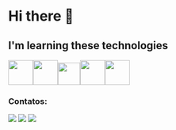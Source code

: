 # Hi there 👋
## I'm learning these technologies
<img src="https://cdn.jsdelivr.net/gh/devicons/devicon/icons/html5/html5-original-wordmark.svg" width="50px" height="50px"/><img src="https://cdn.jsdelivr.net/gh/devicons/devicon/icons/css3/css3-original-wordmark.svg" width="50px" height="50px"/><img src="https://cdn.jsdelivr.net/gh/devicons/devicon/icons/git/git-original.svg" width="45px" height="45px"/><img src="https://cdn.jsdelivr.net/gh/devicons/devicon/icons/github/github-original.svg" width="50px" height="50px"/><img src="https://cdn.jsdelivr.net/gh/devicons/devicon/icons/javascript/javascript-original.svg" width="50px" height="50px"/>

### Contatos:

<div>
<a href="https://instagram.com/weslleyvander" target="_blank"><img src="https://img.shields.io/badge/-Instagram-%23E4405F?style=for-the-badge&logo=instagram&logoColor=white" target="_blank"></a>
<a href = "mailto:weslleyvander2009@gmail.com"><img src="https://img.shields.io/badge/Gmail-D14836?style=for-the-badge&logo=gmail&logoColor=white" target="_blank"></a>
<a href="https://www.linkedin.com/in/weslley-vander-6a579392/" target="_blank"><img src="https://img.shields.io/badge/-LinkedIn-%230077B5?style=for-the-badge&logo=linkedin&logoColor=white" target="_blank"></a>   
</div>

<!--
**weslleyg2/weslleyg2** is a ✨ _special_ ✨ repository because its `README.md` (this file) appears on your GitHub profile.

Here are some ideas to get you started:

- 🔭 I’m currently working on ...
- 🌱 I’m currently learning ...
- 👯 I’m looking to collaborate on ...
- 🤔 I’m looking for help with ...
- 💬 Ask me about ...
- 📫 How to reach me: ...
- 😄 Pronouns: ...
- ⚡ Fun fact: ...
-->
